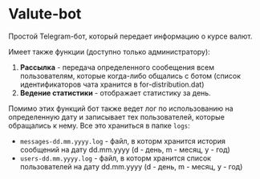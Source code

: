 # Valute-bot

Простой Telegram-бот, который передает информацию о курсе валют.

Имеет также функции (доступно только администратору):
1. **Рассылка** - передача определенного сообещения всем пользователям, которые когда-либо общались с ботом (список идентификаторов чата хранится в for-distribution.dat)
2. **Ведение статистики** - отображает статистику за день.

Помимо этих функций бот также ведет лог по использованию на определенную дату и записывает тех пользователей, которые обращались к нему. Все это храниться в папке `logs`:
- `messages-dd.mm.yyyy.log` - файл, в которм хранится история сообщений на дату dd.mm.yyyy (d - день, m - месяц, y - год)
- `users-dd.mm.yyyy.log` - файл, в которм хранится список пользователей на дату dd.mm.yyyy (d - день, m - месяц, y - год)
